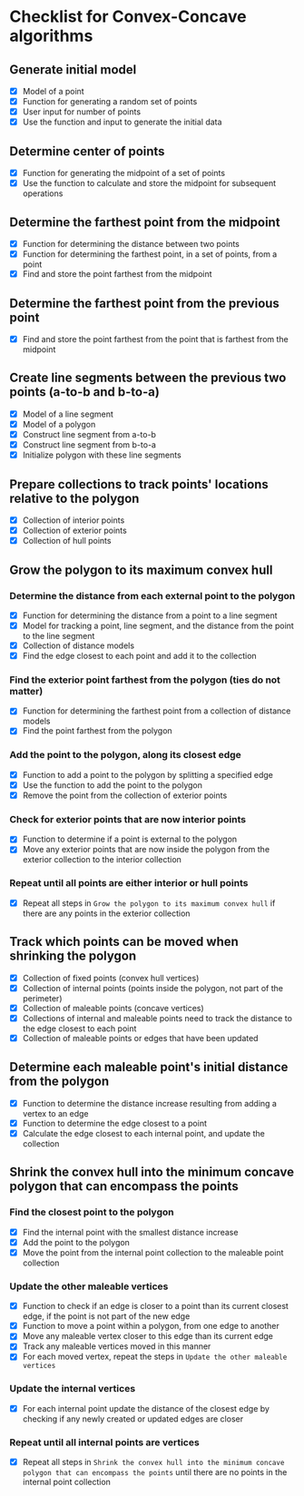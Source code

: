 # Checklist for Convex-Concave algorithms

## Generate initial model

- [X] Model of a point
- [X] Function for generating a random set of points
- [X] User input for number of points
- [X] Use the function and input to generate the initial data

## Determine center of points

- [X] Function for generating the midpoint of a set of points
- [X] Use the function to calculate and store the midpoint for subsequent operations

## Determine the farthest point from the midpoint

- [X] Function for determining the distance between two points
- [X] Function for determining the farthest point, in a set of points, from a point
- [X] Find and store the point farthest from the midpoint

## Determine the farthest point from the previous point

- [X] Find and store the point farthest from the point that is farthest from the midpoint

## Create line segments between the previous two points (a-to-b and b-to-a)

- [X] Model of a line segment
- [X] Model of a polygon
- [X] Construct line segment from a-to-b
- [X] Construct line segment from b-to-a
- [X] Initialize polygon with these line segments

## Prepare collections to track points' locations relative to the polygon

- [X] Collection of interior points
- [X] Collection of exterior points
- [X] Collection of hull points

## Grow the polygon to its maximum convex hull

### Determine the distance from each external point to the polygon

- [X] Function for determining the distance from a point to a line segment
- [X] Model for tracking a point, line segment, and the distance from the point to the line segment
- [X] Collection of distance models
- [X] Find the edge closest to each point and add it to the collection

### Find the exterior point farthest from the polygon (ties do not matter)

- [X] Function for determining the farthest point from a collection of distance models
- [X] Find the point farthest from the polygon

### Add the point to the polygon, along its closest edge

- [X] Function to add a point to the polygon by splitting a specified edge
- [X] Use the function to add the point to the polygon
- [X] Remove the point from the collection of exterior points

### Check for exterior points that are now interior points

- [X] Function to determine if a point is external to the polygon
- [X] Move any exterior points that are now inside the polygon from the exterior collection to the interior collection

### Repeat until all points are either interior or hull points

- [X] Repeat all steps in `Grow the polygon to its maximum convex hull` if there are any points in the exterior collection

## Track which points can be moved when shrinking the polygon

- [X] Collection of fixed points (convex hull vertices)
- [X] Collection of internal points (points inside the polygon, not part of the perimeter)
- [X] Collection of maleable points (concave vertices)
- [X] Collections of internal and maleable points need to track the distance to the edge closest to each point
- [X] Collection of maleable points or edges that have been updated

## Determine each maleable point's initial distance from the polygon

- [X] Function to determine the distance increase resulting from adding a vertex to an edge
- [X] Function to determine the edge closest to a point
- [X] Calculate the edge closest to each internal point, and update the collection

## Shrink the convex hull into the minimum concave polygon that can encompass the points

### Find the closest point to the polygon

- [X] Find the internal point with the smallest distance increase
- [X] Add the point to the polygon
- [X] Move the point from the internal point collection to the maleable point collection

### Update the other maleable vertices

- [X] Function to check if an edge is closer to a point than its current closest edge, if the point is not part of the new edge
- [X] Function to move a point within a polygon, from one edge to another
- [X] Move any maleable vertex closer to this edge than its current edge
- [X] Track any maleable vertices moved in this manner
- [X] For each moved vertex, repeat the steps in `Update the other maleable vertices`

### Update the internal vertices

- [X] For each internal point update the distance of the closest edge by checking if any newly created or updated edges are closer

### Repeat until all internal points are vertices

- [X] Repeat all steps in `Shrink the convex hull into the minimum concave polygon that can encompass the points` until there are no points in the internal point collection
